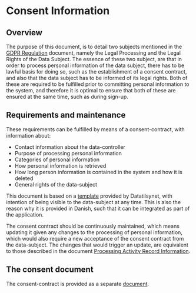 # Consent Information

## Overview
The purpose of this document, is to detail two subjects mentioned in the
[GDPR Regulation](./gdpr_regulation.md) document, namely the Legal Processing and
the Legal Rights of the Data Subject. The essence of these two subject, are that
in order to process personal information of the data subject, there has to be lawful
basis for doing so, such as the establishment of a consent contract, and also that
the data subject has to be informed  of its legal rights. Both of these are required
to be fulfilled prior to committing personal information to the system, and therefore
it is optimal to ensure that both of these are ensured at the same time, such as
during sign-up.

## Requirements and maintenance
These requirements can be fulfilled by means of a consent-contract, with information about:

* Contact information about the data-controller
* Purpose of processing personal information
* Categories of personal information
* How personal information is retrieved
* How long person information is contained in the system and how it is deleted
* General rights of the data-subject

This document is based on a [template](https://www.datatilsynet.dk/media/6567/fortegnelse.pdf)
provided by Datatilsynet, with intention of being visible to the data-subject at
any time. This is also the reason why it is provided in Danish, such that it can
be integrated as part of the application.

The consent contract should be continuously maintained, which means updating it given
any changes to the processing of personal information, which would also require
a new acceptance of the consent contract from the data-subject. The changes that
would trigger an update, are equivalent to those described in the document
[Processing Activity Record Information](./processing_activity_record_information.md).

## The consent document
The consent-contract is provided as a separate [document](./consent.md).